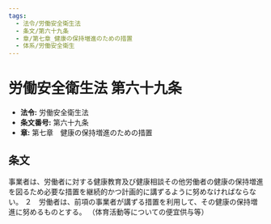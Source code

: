 ```yaml
---
tags:
  - 法令/労働安全衛生法
  - 条文/第六十九条
  - 章/第七章_健康の保持増進のための措置
  - 体系/労働安全衛生
---
```

# 労働安全衛生法 第六十九条

- **法令:** 労働安全衛生法
- **条文番号:** 第六十九条
- **章:** 第七章　健康の保持増進のための措置

## 条文
事業者は、労働者に対する健康教育及び健康相談その他労働者の健康の保持増進を図るため必要な措置を継続的かつ計画的に講ずるように努めなければならない。
２　労働者は、前項の事業者が講ずる措置を利用して、その健康の保持増進に努めるものとする。
（体育活動等についての便宜供与等）

